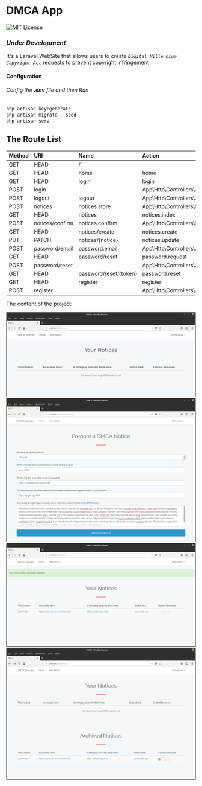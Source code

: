 # DMCA App


[![MIT License](https://img.shields.io/badge/license-MIT-blue.svg)](LICENSE)

### *Under Development*

It's a Laravel WebSite that allows users to create *`Digital Millennium Copyright Act`* requests to prevent copyright infringement


#### Configuration
	

###### Config the ***.env*** file and then Run
```
php artisan key:generate
php artisan migrate --seed
php artisan serv
```

## The Route List

| Method    | URI                    | Name             | Action                                                                 | Middleware   |
| :-------- | :--------------------- | :--------------- | :--------------------------------------------------------------------- | :----------- |
| GET|HEAD  | /                      |                  | App\Http\Controllers\PagesController@home                              | web          |
| GET|HEAD  | home                   | home             | App\Http\Controllers\HomeController@index                              | web,auth     |
| GET|HEAD  | login                  | login            | App\Http\Controllers\Auth\LoginController@showLoginForm                | web,guest    |
| POST      | login                  |                  | App\Http\Controllers\Auth\LoginController@login                        | web,guest    |
| POST      | logout                 | logout           | App\Http\Controllers\Auth\LoginController@logout                       | web          |
| POST      | notices                | notices.store    | App\Http\Controllers\NoticesController@store                           | web,auth     |
| GET|HEAD  | notices                | notices.index    | App\Http\Controllers\NoticesController@index                           | web,auth     |
| POST      | notices/confirm        | notices.confirm  | App\Http\Controllers\NoticesController@confirm                         | web,auth     |
| GET|HEAD  | notices/create         | notices.create   | App\Http\Controllers\NoticesController@create                          | web,auth     |
| PUT|PATCH | notices/{notice}       | notices.update   | App\Http\Controllers\NoticesController@update                          | web,auth     |
| POST      | password/email         | password.email   | App\Http\Controllers\Auth\ForgotPasswordController@sendResetLinkEmail  | web,guest    |
| GET|HEAD  | password/reset         | password.request | App\Http\Controllers\Auth\ForgotPasswordController@showLinkRequestForm | web,guest    |
| POST      | password/reset         |                  | App\Http\Controllers\Auth\ResetPasswordController@reset                | web,guest    |
| GET|HEAD  | password/reset/{token} | password.reset   | App\Http\Controllers\Auth\ResetPasswordController@showResetForm        | web,guest    |
| GET|HEAD  | register               | register         | App\Http\Controllers\Auth\RegisterController@showRegistrationForm      | web,guest    |
| POST      | register               |                  | App\Http\Controllers\Auth\RegisterController@register                  | web,guest    |



The content of the project:




![Empty Notices](notices_empty.png)
![Create New DMCA Request](create.png)
![Created](notice.png)
![Archived](archived.png)

